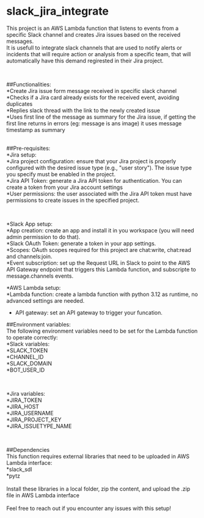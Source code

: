 # slack_jira_integrate
This project is an AWS Lambda function that listens to events from a specific Slack channel and creates Jira issues based on the received messages.<br>
It is usefull to integrate slack channels that are used to notify alerts or incidents that will require action or analysis from a specific team, that will automatically have this demand regirested in their Jira project.<br>

<br>

##Functionalities:<br>
*Create Jira issue form message received in specific slack channel<br>
*Checks if a Jira card already exists for the received event, avoiding duplicates<br>
*Replies slack thread with the link to the newly created issue<br>
*Uses first line of the message as summary for the Jira issue, if getting the first line returns in errors (eg: message is ans image) it uses message timestamp as summary<br>
<br>

##Pre-requisites:<br>
*Jira setup:<br>
  *Jira project configuration: ensure that your Jira project is properly configured with the desired issue type (e.g., "user story"). The issue type you specify must be enabled in the project.<br>
  *Jira API Token: generate a Jira API token for authentication. You can create a token from your Jira account settings<br>
  *User permissions: the user associated with the Jira API token must have permissions to create issues in the specified project.<br>

<br>

*Slack App setup:<br>
  *App creation: create an app and install it in you workspace (you will need admin permission to do that).<br>
  *Slack OAuth Token: generate a token in your app settings.<br>
  *Scopes: OAuth scopes required for this project are chat:write, chat:read and channels:join.<br>
  *Event subscription: set up the Request URL in Slack to point to the AWS API Gateway endpoint that triggers this Lambda function, and subscripte to message.channels events.<br>

*AWS Lambda setup:<br>
  *Lambda function: create a lambda function with python 3.12 as runtime, no advanced settings are needed.<br>
  * API gateway: set an API gateway to trigger your funcation.<br>

##Environment variables:<br>
The following environment variables need to be set for the Lambda function to operate correctly:<br>
*Slack variables:<br>
  *SLACK_TOKEN<br>
  *CHANNEL_ID<br>
  *SLACK_DOMAIN<br>
  *BOT_USER_ID<br>

  <br>

*Jira variables:<br>
  *JIRA_TOKEN<br>
  *JIRA_HOST<br>
  *JIRA_USERNAME<br>
  *JIRA_PROJECT_KEY<br>
  *JIRA_ISSUETYPE_NAME<br>

  <br>

##Dependencies<br>
This function requires external libraries that need to be uploaded in AWS Lambda interface:<br>
*slack_sdl<br>
*pytz<br>
<br>
Install these libraries in a local folder, zip the content, and upload the .zip file in AWS Lambda interface
<br>
<br>
Feel free to reach out if you encounter any issues with this setup!
  



